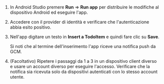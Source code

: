 
1. In Android Studio premere **Run** => **Run app** per distribuire le modifiche al dispositivo Android ed eseguire l'app.

2. Accedere con il provider di identità e verificare che l'autenticazione abbia esito positivo.

3. Nell'app digitare un testo in **Insert a TodoItem** e quindi fare clic su **Save**.

   	Si noti che al termine dell'inserimento l'app riceve una notifica push da GCM.

4. (Facoltativo) Ripetere i passaggi da 1 a 3 in un dispositivo client diverso e usare un account diverso per eseguire l'accesso. Verificare che la notifica sia ricevuta solo da dispositivi autenticati con lo stesso account utente.

<!---HONumber=July15_HO2-->